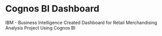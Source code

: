 # Cognos BI Dashboard 
IBM - Business Intelligence Created Dashboard for Retail Merchandising Analysis Project Using Cognos BI
